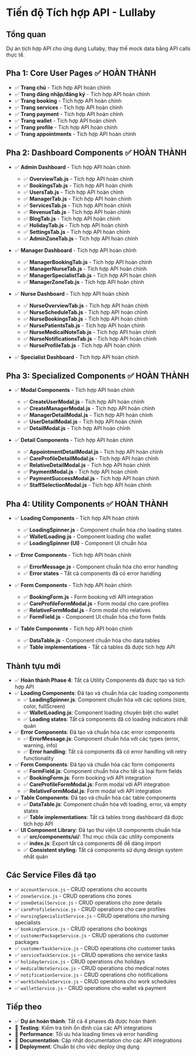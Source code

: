 # Tiến độ Tích hợp API - Lullaby

## Tổng quan
Dự án tích hợp API cho ứng dụng Lullaby, thay thế mock data bằng API calls thực tế.

## Pha 1: Core User Pages ✅ HOÀN THÀNH
- ✅ **Trang chủ** - Tích hợp API hoàn chỉnh
- ✅ **Trang đăng nhập/đăng ký** - Tích hợp API hoàn chỉnh  
- ✅ **Trang booking** - Tích hợp API hoàn chỉnh
- ✅ **Trang services** - Tích hợp API hoàn chỉnh
- ✅ **Trang payment** - Tích hợp API hoàn chỉnh
- ✅ **Trang wallet** - Tích hợp API hoàn chỉnh
- ✅ **Trang profile** - Tích hợp API hoàn chỉnh
- ✅ **Trang appointments** - Tích hợp API hoàn chỉnh

## Pha 2: Dashboard Components ✅ HOÀN THÀNH
- ✅ **Admin Dashboard** - Tích hợp API hoàn chỉnh
  - ✅ **OverviewTab.js** - Tích hợp API hoàn chỉnh
  - ✅ **BookingsTab.js** - Tích hợp API hoàn chỉnh
  - ✅ **UsersTab.js** - Tích hợp API hoàn chỉnh
  - ✅ **ManagerTab.js** - Tích hợp API hoàn chỉnh
  - ✅ **ServicesTab.js** - Tích hợp API hoàn chỉnh
  - ✅ **RevenueTab.js** - Tích hợp API hoàn chỉnh
  - ✅ **BlogTab.js** - Tích hợp API hoàn chỉnh
  - ✅ **HolidayTab.js** - Tích hợp API hoàn chỉnh
  - ✅ **SettingsTab.js** - Tích hợp API hoàn chỉnh
  - ✅ **AdminZoneTab.js** - Tích hợp API hoàn chỉnh

- ✅ **Manager Dashboard** - Tích hợp API hoàn chỉnh
  - ✅ **ManagerBookingTab.js** - Tích hợp API hoàn chỉnh
  - ✅ **ManagerNurseTab.js** - Tích hợp API hoàn chỉnh
  - ✅ **ManagerSpecialistTab.js** - Tích hợp API hoàn chỉnh
  - ✅ **ManagerZoneTab.js** - Tích hợp API hoàn chỉnh

- ✅ **Nurse Dashboard** - Tích hợp API hoàn chỉnh
  - ✅ **NurseOverviewTab.js** - Tích hợp API hoàn chỉnh
  - ✅ **NurseScheduleTab.js** - Tích hợp API hoàn chỉnh
  - ✅ **NurseBookingsTab.js** - Tích hợp API hoàn chỉnh
  - ✅ **NursePatientsTab.js** - Tích hợp API hoàn chỉnh
  - ✅ **NurseMedicalNoteTab.js** - Tích hợp API hoàn chỉnh
  - ✅ **NurseNotificationsTab.js** - Tích hợp API hoàn chỉnh
  - ✅ **NurseProfileTab.js** - Tích hợp API hoàn chỉnh

- ✅ **Specialist Dashboard** - Tích hợp API hoàn chỉnh

## Pha 3: Specialized Components ✅ HOÀN THÀNH
- ✅ **Modal Components** - Tích hợp API hoàn chỉnh
  - ✅ **CreateUserModal.js** - Tích hợp API hoàn chỉnh
  - ✅ **CreateManagerModal.js** - Tích hợp API hoàn chỉnh
  - ✅ **ManagerDetailModal.js** - Tích hợp API hoàn chỉnh
  - ✅ **UserDetailModal.js** - Tích hợp API hoàn chỉnh
  - ✅ **DetailModal.js** - Tích hợp API hoàn chỉnh

- ✅ **Detail Components** - Tích hợp API hoàn chỉnh
  - ✅ **AppointmentDetailModal.js** - Tích hợp API hoàn chỉnh
  - ✅ **CareProfileDetailModal.js** - Tích hợp API hoàn chỉnh
  - ✅ **RelativeDetailModal.js** - Tích hợp API hoàn chỉnh
  - ✅ **PaymentModal.js** - Tích hợp API hoàn chỉnh
  - ✅ **PaymentSuccessModal.js** - Tích hợp API hoàn chỉnh
  - ✅ **StaffSelectionModal.js** - Tích hợp API hoàn chỉnh

## Pha 4: Utility Components ✅ HOÀN THÀNH
- ✅ **Loading Components** - Tích hợp API hoàn chỉnh
  - ✅ **LoadingSpinner.js** - Component chuẩn hóa cho loading states
  - ✅ **WalletLoading.js** - Component loading cho wallet
  - ✅ **LoadingSpinner (UI)** - Component UI chuẩn hóa

- ✅ **Error Components** - Tích hợp API hoàn chỉnh
  - ✅ **ErrorMessage.js** - Component chuẩn hóa cho error handling
  - ✅ **Error states** - Tất cả components đã có error handling

- ✅ **Form Components** - Tích hợp API hoàn chỉnh
  - ✅ **BookingForm.js** - Form booking với API integration
  - ✅ **CareProfileFormModal.js** - Form modal cho care profiles
  - ✅ **RelativeFormModal.js** - Form modal cho relatives
  - ✅ **FormField.js** - Component UI chuẩn hóa cho form fields

- ✅ **Table Components** - Tích hợp API hoàn chỉnh
  - ✅ **DataTable.js** - Component chuẩn hóa cho data tables
  - ✅ **Table implementations** - Tất cả tables đã được tích hợp API

## Thành tựu mới
- ✅ **Hoàn thành Phase 4**: Tất cả Utility Components đã được tạo và tích hợp API
- ✅ **Loading Components**: Đã tạo và chuẩn hóa các loading components
  - ✅ **LoadingSpinner.js**: Component chuẩn hóa với các options (size, color, fullScreen)
  - ✅ **WalletLoading.js**: Component loading chuyên biệt cho wallet
  - ✅ **Loading states**: Tất cả components đã có loading indicators nhất quán
- ✅ **Error Components**: Đã tạo và chuẩn hóa các error components
  - ✅ **ErrorMessage.js**: Component chuẩn hóa với các types (error, warning, info)
  - ✅ **Error handling**: Tất cả components đã có error handling với retry functionality
- ✅ **Form Components**: Đã tạo và chuẩn hóa các form components
  - ✅ **FormField.js**: Component chuẩn hóa cho tất cả loại form fields
  - ✅ **BookingForm.js**: Form booking với API integration
  - ✅ **CareProfileFormModal.js**: Form modal với API integration
  - ✅ **RelativeFormModal.js**: Form modal với API integration
- ✅ **Table Components**: Đã tạo và chuẩn hóa các table components
  - ✅ **DataTable.js**: Component chuẩn hóa với loading, error, và empty states
  - ✅ **Table implementations**: Tất cả tables trong dashboard đã được tích hợp API
- ✅ **UI Component Library**: Đã tạo thư viện UI components chuẩn hóa
  - ✅ **src/components/ui/**: Thư mục chứa các utility components
  - ✅ **index.js**: Export tất cả components để dễ dàng import
  - ✅ **Consistent styling**: Tất cả components sử dụng design system nhất quán

## Các Service Files đã tạo
- ✅ `accountService.js` - CRUD operations cho accounts
- ✅ `zoneService.js` - CRUD operations cho zones
- ✅ `zoneDetailService.js` - CRUD operations cho zone details
- ✅ `careProfileService.js` - CRUD operations cho care profiles
- ✅ `nursingSpecialistService.js` - CRUD operations cho nursing specialists
- ✅ `bookingService.js` - CRUD operations cho bookings
- ✅ `customerPackageService.js` - CRUD operations cho customer packages
- ✅ `customerTaskService.js` - CRUD operations cho customer tasks
- ✅ `serviceTaskService.js` - CRUD operations cho service tasks
- ✅ `holidayService.js` - CRUD operations cho holidays
- ✅ `medicalNoteService.js` - CRUD operations cho medical notes
- ✅ `notificationService.js` - CRUD operations cho notifications
- ✅ `workScheduleService.js` - CRUD operations cho work schedules
- ✅ `walletService.js` - CRUD operations cho wallet và payment

## Tiếp theo
- ✅ **Dự án hoàn thành**: Tất cả 4 phases đã được hoàn thành
- 🔄 **Testing**: Kiểm tra tính ổn định của các API integrations
- 🔄 **Performance**: Tối ưu hóa loading times và error handling
- 🔄 **Documentation**: Cập nhật documentation cho các API integrations
- 🔄 **Deployment**: Chuẩn bị cho việc deploy ứng dụng 